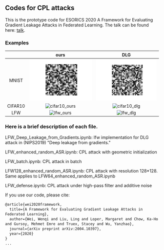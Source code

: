 ## Codes for CPL attacks

This is the prototype code for ESORICS 2020 A Framework for Evaluating Gradient Leakage Attacks in Federated Learning. The talk can be found here:  <a href="https://www.youtube.com/watch?v=BNGpv4AW80g" target="_blank">talk</a>.

### Examples

|  | ours | DLG |
|:---:|:---:|:---:|
| MNIST| ![mnist_ours](demo/mnist_ours.gif) | ![mnist_dlg](demo/mnist_dlg.gif) |
| CIFAR10| ![cifar10_ours](demo/cifar10_ours.gif) | ![cifar10_dlg](demo/cifar10_dlg.gif) |
| LFW| ![lfw_ours](demo/lfw_ours.gif) | ![lfw_dlg](demo/lfw_dlg.gif) |





### Here is a brief description of each file.
LFW_Deep_Leakage_from_Gradients.ipynb: lfw implementation for DLG attack in (NIPS2019) "Deep leakage from gradients."

LFW_enhanced_random_ASR.ipynb: CPL attack with geometric initialization

LFW_batch.ipynb: CPL attack in batch

LFW128_enhanced_random_ASR.ipynb: CPL attack with resolution 128*128. Same applies to LFW64_enhanced_random_ASR.ipynb

LFW_defense.ipynb: CPL attack under high-pass filter and additive noise



If you use our code, please cite:

```
@article{wei2020framework,
  title={A Framework for Evaluating Gradient Leakage Attacks in Federated Learning},
  author={Wei, Wenqi and Liu, Ling and Loper, Margaret and Chow, Ka-Ho and Gursoy, Mehmet Emre and Truex, Stacey and Wu, Yanzhao},
  journal={arXiv preprint arXiv:2004.10397},
  year={2020}
}
...

